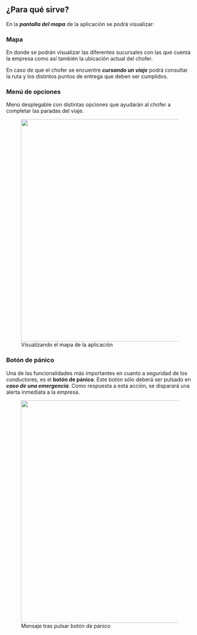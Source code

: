 ## ¿Para qué sirve?

En la ***pantalla del mapa*** de la aplicación se podrá visualizar:

### Mapa

En donde se podrán visualizar las diferentes sucursales con las que cuenta la empresa como así también la ubicación actual del chofer.

En caso de que el chofer se encuentre ***cursando un viaje*** podrá consultar la ruta y los distintos puntos de entrega que deben ser cumplidos.

### Menú de opciones

Menú desplegable con distintas opciones que ayudarán al chofer a completar las paradas del viaje.

<!-- en la barra inferior a la izquierda se encuentra la opción para visualizar el mapa, en el centro los datos sobre el viaje actual y el vehículo que se está utilizando y a la derecha se encuentran las notificaciones para los viajes pendientes, como así también un listado con los últimos viajes realizados y los próximos que se realizarán.

El botón rojo es un botón de emergencia para emitir una alarma en caso de encontrarse con un problema y en la barra superior encontramos el nombre del chofer y la configuración para poder ver y editar los datos del usuario registrado. -->

<figure>
    <a href="https://i.imgur.com/UCz9AO1.png" target="_blank">
        <img src="https://i.imgur.com/UCz9AO1.png" height="600"/>
    </a>
    <figcaption>Visualizando el mapa de la aplicación</figcaption>
</figure>

### Botón de pánico

Una de las funcionalidades más importantes en cuanto a seguridad de los conductores, es el **botón de pánico**. Este botón sólo deberá ser pulsado en ***caso de una emergencia***. Como respuesta a esta acción, se disparará una alerta inmediata a la empresa.

<figure>
    <a href="https://i.imgur.com/r6RO9qR.png" target="_blank">
        <img src="https://i.imgur.com/r6RO9qR.png" height="600"/>
    </a>
    <figcaption>Mensaje tras pulsar botón de pánico</figcaption>
</figure>